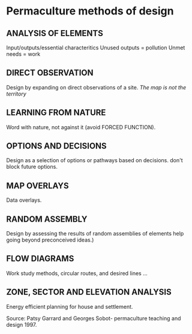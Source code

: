 # Permaculture methods of design

## ANALYSIS OF ELEMENTS

Input/outputs/essential characteritics
Unused outputs = pollution
Unmet needs = work

## DIRECT OBSERVATION
Design by expanding on direct observations of a site. *The map is not the territory*

## LEARNING FROM NATURE
Word with nature, not against it (avoid FORCED FUNCTION).

## OPTIONS AND DECISIONS
Design as a selection of options or pathways based on decisions. don't block future options.

## MAP OVERLAYS
Data overlays.

## RANDOM ASSEMBLY
Design by assessing the results of random assemblies of elements help going beyond preconceived ideas.)

## FLOW DIAGRAMS
Work study methods, circular routes, and desired lines ...

## ZONE, SECTOR AND ELEVATION ANALYSIS
Energy efficient planning for house and settlement.

Source: Patsy Garrard and Georges Sobot- permaculture teaching and design 1997.

